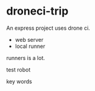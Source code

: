 # droneci-trip

An express project uses drone ci.

- web server
- local runner

runners is a lot.

test robot

key words
